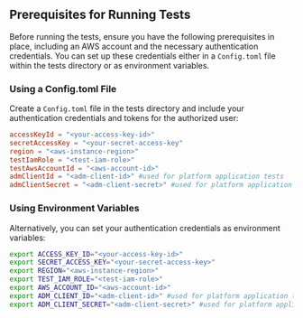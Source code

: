 ## Prerequisites for Running Tests

Before running the tests, ensure you have the following prerequisites in place, including an AWS account and the necessary authentication credentials. You can set up these credentials either in a `Config.toml` file within the tests directory or as environment variables.

### Using a Config.toml File

Create a `Config.toml` file in the tests directory and include your authentication credentials and tokens for the authorized user:

```toml
accessKeyId = "<your-access-key-id>"
secretAccessKey = "<your-secret-access-key"
region = "<aws-instance-region>"
testIamRole = "<test-iam-role>"
testAwsAccountId = "<aws-account-id>"
admClientId = "<adm-client-id>" #used for platform application tests
admClientSecret = "<adm-client-secret>" #used for platform application tests
```

### Using Environment Variables

Alternatively, you can set your authentication credentials as environment variables:
```bash
export ACCESS_KEY_ID="<your-access-key-id>"
export SECRET_ACCESS_KEY="<your-secret-access-key>"
export REGION="<aws-instance-region>"
export TEST_IAM_ROLE="<test-iam-role>"
export AWS_ACCOUNT_ID="<aws-account-id>"
export ADM_CLIENT_ID="<adm-client-id>" #used for platform application tests
export ADM_CLIENT_SECRET="<adm-client-secret>" #used for platform application tests
```